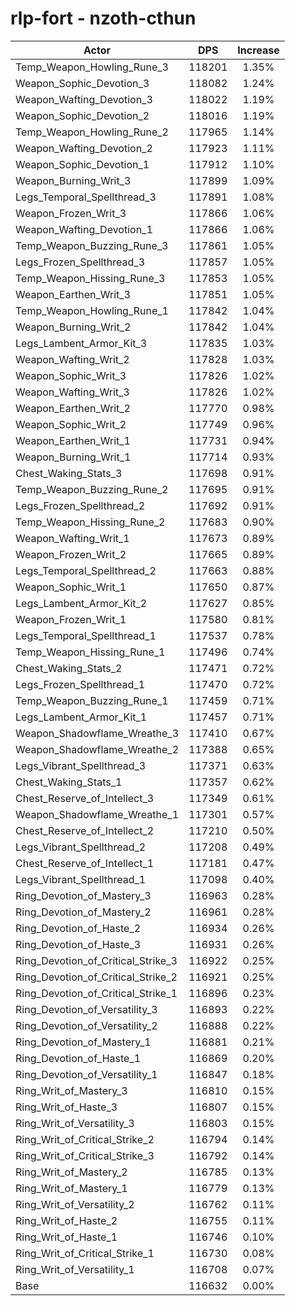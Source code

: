 # rlp-fort - nzoth-cthun
| Actor | DPS | Increase |
|---|:---:|:---:|
|Temp_Weapon_Howling_Rune_3|118201|1.35%|
|Weapon_Sophic_Devotion_3|118082|1.24%|
|Weapon_Wafting_Devotion_3|118022|1.19%|
|Weapon_Sophic_Devotion_2|118016|1.19%|
|Temp_Weapon_Howling_Rune_2|117965|1.14%|
|Weapon_Wafting_Devotion_2|117923|1.11%|
|Weapon_Sophic_Devotion_1|117912|1.10%|
|Weapon_Burning_Writ_3|117899|1.09%|
|Legs_Temporal_Spellthread_3|117891|1.08%|
|Weapon_Frozen_Writ_3|117866|1.06%|
|Weapon_Wafting_Devotion_1|117866|1.06%|
|Temp_Weapon_Buzzing_Rune_3|117861|1.05%|
|Legs_Frozen_Spellthread_3|117857|1.05%|
|Temp_Weapon_Hissing_Rune_3|117853|1.05%|
|Weapon_Earthen_Writ_3|117851|1.05%|
|Temp_Weapon_Howling_Rune_1|117842|1.04%|
|Weapon_Burning_Writ_2|117842|1.04%|
|Legs_Lambent_Armor_Kit_3|117835|1.03%|
|Weapon_Wafting_Writ_2|117828|1.03%|
|Weapon_Sophic_Writ_3|117826|1.02%|
|Weapon_Wafting_Writ_3|117826|1.02%|
|Weapon_Earthen_Writ_2|117770|0.98%|
|Weapon_Sophic_Writ_2|117749|0.96%|
|Weapon_Earthen_Writ_1|117731|0.94%|
|Weapon_Burning_Writ_1|117714|0.93%|
|Chest_Waking_Stats_3|117698|0.91%|
|Temp_Weapon_Buzzing_Rune_2|117695|0.91%|
|Legs_Frozen_Spellthread_2|117692|0.91%|
|Temp_Weapon_Hissing_Rune_2|117683|0.90%|
|Weapon_Wafting_Writ_1|117673|0.89%|
|Weapon_Frozen_Writ_2|117665|0.89%|
|Legs_Temporal_Spellthread_2|117663|0.88%|
|Weapon_Sophic_Writ_1|117650|0.87%|
|Legs_Lambent_Armor_Kit_2|117627|0.85%|
|Weapon_Frozen_Writ_1|117580|0.81%|
|Legs_Temporal_Spellthread_1|117537|0.78%|
|Temp_Weapon_Hissing_Rune_1|117496|0.74%|
|Chest_Waking_Stats_2|117471|0.72%|
|Legs_Frozen_Spellthread_1|117470|0.72%|
|Temp_Weapon_Buzzing_Rune_1|117459|0.71%|
|Legs_Lambent_Armor_Kit_1|117457|0.71%|
|Weapon_Shadowflame_Wreathe_3|117410|0.67%|
|Weapon_Shadowflame_Wreathe_2|117388|0.65%|
|Legs_Vibrant_Spellthread_3|117371|0.63%|
|Chest_Waking_Stats_1|117357|0.62%|
|Chest_Reserve_of_Intellect_3|117349|0.61%|
|Weapon_Shadowflame_Wreathe_1|117301|0.57%|
|Chest_Reserve_of_Intellect_2|117210|0.50%|
|Legs_Vibrant_Spellthread_2|117208|0.49%|
|Chest_Reserve_of_Intellect_1|117181|0.47%|
|Legs_Vibrant_Spellthread_1|117098|0.40%|
|Ring_Devotion_of_Mastery_3|116963|0.28%|
|Ring_Devotion_of_Mastery_2|116961|0.28%|
|Ring_Devotion_of_Haste_2|116934|0.26%|
|Ring_Devotion_of_Haste_3|116931|0.26%|
|Ring_Devotion_of_Critical_Strike_3|116922|0.25%|
|Ring_Devotion_of_Critical_Strike_2|116921|0.25%|
|Ring_Devotion_of_Critical_Strike_1|116896|0.23%|
|Ring_Devotion_of_Versatility_3|116893|0.22%|
|Ring_Devotion_of_Versatility_2|116888|0.22%|
|Ring_Devotion_of_Mastery_1|116881|0.21%|
|Ring_Devotion_of_Haste_1|116869|0.20%|
|Ring_Devotion_of_Versatility_1|116847|0.18%|
|Ring_Writ_of_Mastery_3|116810|0.15%|
|Ring_Writ_of_Haste_3|116807|0.15%|
|Ring_Writ_of_Versatility_3|116803|0.15%|
|Ring_Writ_of_Critical_Strike_2|116794|0.14%|
|Ring_Writ_of_Critical_Strike_3|116792|0.14%|
|Ring_Writ_of_Mastery_2|116785|0.13%|
|Ring_Writ_of_Mastery_1|116779|0.13%|
|Ring_Writ_of_Versatility_2|116762|0.11%|
|Ring_Writ_of_Haste_2|116755|0.11%|
|Ring_Writ_of_Haste_1|116746|0.10%|
|Ring_Writ_of_Critical_Strike_1|116730|0.08%|
|Ring_Writ_of_Versatility_1|116708|0.07%|
|Base|116632|0.00%|
